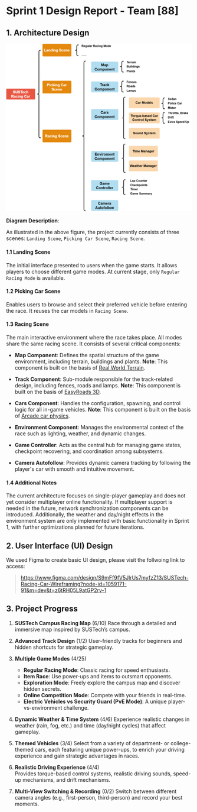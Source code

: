 # Sprint 1 Design Report - Team [88]

<!-- Replace [teamID] with your team number, e.g., Team01 -->

<!-- Example: # Sprint 1 Design Report - Team01 -->

## 1. Architecture Design

![](resource\Architecture.png)

<!-- Ensure this architecture diagram (e.g., architecture_diagram.png) has been uploaded to the images/ folder in your GitHub repository -->

<!-- If the image filename or path differs, modify accordingly, e.g., ![Project Architecture Diagram](images/your_architecture_diagram.jpg) -->

**Diagram Description**:
<!-- AI-generated-content  -->
<!-- tool: ChatGPT -->
<!-- version: 4o -->
  
As illustrated in the above figure, the project currently consists of three scenes: `Landing Scene`, `Picking Car Scene`, `Racing Scene`.
#### 1.1 Landing Scene 
The initial interface presented to users when the game starts. It allows players to choose different game modes. At current stage, only `Regular Racing Mode` is available.

#### 1.2 Picking Car Scene  
Enables users to browse and select their preferred vehicle before entering the race. It reuses the car models in `Racing Scene`.

#### 1.3 Racing Scene  
The main interactive environment where the race takes place. All modes share the same racing scene. It consists of several critical components:

- **Map Component**: Defines the spatial structure of the game environment, including terrain, buildings and plants. **Note**: This component is built on the basis of [Real World Terrain](https://assetstore.unity.com/packages/tools/terrain/real-world-terrain-8752).

- **Track Component**: Sub-module responsible for the track-related design, including fences, roads and lamps. **Note**: This component is built on the basis of [EasyRoads 3D](https://www.easyroads3d.com/).

- **Cars Component**: Handles the configuration, spawning, and control logic for all in-game vehicles. **Note**: This component is built on the basis of [Arcade car physics](https://assetstore.unity.com/packages/tools/physics/arcade-car-physics-119484).

- **Environment Component**: Manages the environmental context of the race such as lighting, weather, and dynamic changes.

- **Game Controller**: Acts as the central hub for managing game states, checkpoint recovering, and coordination among subsystems.

- **Camera Autofollow**: Provides dynamic camera tracking by following the player's car with smooth and intuitive movement.

#### 1.4 Additional Notes  
The current architecture focuses on single-player gameplay and does not yet consider multiplayer online functionality. If multiplayer support is needed in the future, network synchronization components can be introduced. Additionally, the weather and day/night effects in the environment system are only implemented with basic functionality in Sprint 1, with further optimizations planned for future iterations.

<!-- Modify the architecture type (e.g., MVC, client-server architecture) based on your project's actual situation -->

<!-- Update the component list and their functional descriptions, e.g.: -->

<!-- - **Input Manager**: Handles keyboard and mouse input -->

<!-- - **Physics Engine**: Simulates vehicle movement -->

<!-- Describe how components interact, e.g., via API calls or message passing -->


<!-- Add other relevant notes, e.g.: -->

<!-- - The current architecture is not optimized for mobile performance and may be adjusted in the future -->

<!-- - Certain modules (e.g., AI system) will be implemented in Sprint 2 -->

## 2. User Interface (UI) Design

We used Figma to create basic UI design, please visit the follwoing link to access:

> https://www.figma.com/design/S9mFf9fV5JlrUs7myfzZ13/SUSTech-Racing-Car-Wireframing?node-id=1059171-91&m=dev&t=z6tRH05L9atGP2rv-1


## 3. Project Progress


1. **SUSTech Campus Racing Map** (6/10)
   Race through a detailed and immersive map inspired by SUSTech’s campus.

2. **Advanced Track Design**  (1/2)
   User-friendly tracks for beginners and hidden shortcuts for strategic gameplay.

3. **Multiple Game Modes**  (4/25)
   - **Regular Racing Mode**: Classic racing for speed enthusiasts.  
   - **Item Race**: Use power-ups and items to outsmart opponents.  
   - **Exploration Mode**: Freely explore the campus map and discover hidden secrets.  
   - **Online Competition Mode**: Compete with your friends in real-time.  
   - **Electric Vehicles vs Security Guard (PvE Mode)**: A unique player-vs-environment challenge.

4. **Dynamic Weather & Time System**  (4/6)
   Experience realistic changes in weather (rain, fog, etc.) and time (day/night cycles) that affect gameplay.

5. **Themed Vehicles** (3/4) 
   Select from a variety of department- or college-themed cars, each featuring unique power-ups, to enrich your driving experience and gain strategic advantages in races.

6. **Realistic Driving Experience** (4/4)  
   Provides torque-based control systems, realistic driving sounds, speed-up mechanisms, and drift mechanisms.

7. **Multi-View Switching & Recording** (0/2) 
   Switch between different camera angles (e.g., first-person, third-person) and record your best moments.